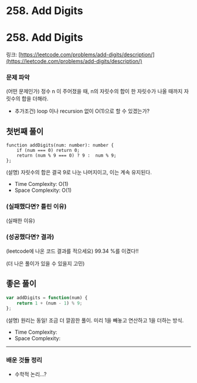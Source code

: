 # **258. Add Digits**

# **258. Add Digits**

링크: [https://leetcode.com/problems/add-digits/description/](https://leetcode.com/problems/add-digits/description/)

### 문제 파악

(어떤 문제인가) 정수 n 이 주어졌을 때, n의 자릿수의 합이 한 자릿수가 나올 때까지 자릿수의 합을 더해라.

- 추가조건) loop 이나 recursion 없이 O(1)으로 할 수 있겠는가?

## 첫번째 풀이

```tsx
function addDigits(num: number): number {
    if (num === 0) return 0;
    return (num % 9 === 0) ? 9 :  num % 9; 
};
```

(설명) 자릿수의 합은 결국 9로 나눈 나머지이고, 이는 계속 유지된다.

- Time Complexity: O(1)
- Space Complexity: O(1)

### (실패했다면? 틀린 이유)

(실패한 이유)

### (성공했다면? 결과)

(leetcode에 나온 코드 결과를 적으세요) 99.34 %를 이겼다!!

(더 나은 풀이가 있을 수 있을지 고민)

## 좋은 풀이

```jsx
var addDigits = function(num) {
    return 1 + (num - 1) % 9;
};
```

(설명) 원리는 동일! 조금 더 깔끔한 풀이. 미리 1을 빼놓고 연산하고 1을 더하는 방식.

- Time Complexity:
- Space Complexity:

---

### 배운 것들 정리

- 수학적 논리…?